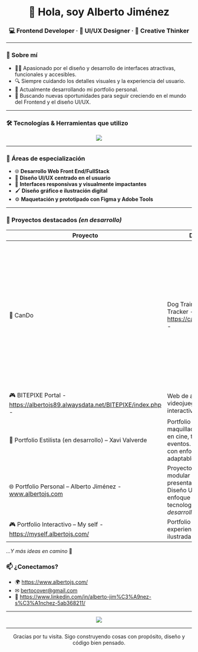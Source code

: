 <h1 align="center">👋 Hola, soy Alberto Jiménez </h1>
<h3 align="center">💻 Frontend Developer · 🎨 UI/UX Designer · 🚀 Creative Thinker</h3>

---

### 🧠 Sobre mí

- 👨‍💻 Apasionado por el diseño y desarrollo de interfaces atractivas, funcionales y accesibles.
- 🔍 Siempre cuidando los detalles visuales y la experiencia del usuario.
- 🚀 Actualmente desarrollando mi portfolio personal.
- 🎯 Buscando nuevas oportunidades para seguir creciendo en el mundo del Frontend y el diseño UI/UX.

---

### 🛠 Tecnologías & Herramientas que utilizo

<p align="center">
  <img src="https://skillicons.dev/icons?i=html,css,js,react,nextjs,php,supabase,bootstrap,tailwind,figma,illustrator,photoshop,git,github,vscode,chatgpt,copilot" />
</p>

---

### 🧩 Áreas de especialización

- 🌐 **Desarrollo Web Front End/FullStack**
- 🎨 **Diseño UI/UX centrado en el usuario**
- 📱 **Interfaces responsivas y visualmente impactantes**
- 🖌 **Diseño gráfico e ilustración digital**
- ⚙️ **Maquetación y prototipado con Figma y Adobe Tools**

---

### 📌 Proyectos destacados *(en desarrollo)*


| Proyecto | Descripción | Tecnologías |
|---------|-------------|-------------|
| 🐾 CanDo | Dog Training & Progress Tracker - https://cando.albertojs.com/ - | Aplicación diseñada para ayudarte a educar a tu perro con consejos prácticos y reales de educadores caninos. Combina un sistema de planes personalizados, seguimiento diario y recompensas visuales que te motivan a continuar. | HTML, Javascript, React, CSS, Tailwind, Supabase, MySQL |
| 🎮 BITEPIXE Portal - https://albertojs89.alwaysdata.net/BITEPIXE/index.php -| Web de análisis de videojuegos, comunidad interactiva y rankings. | HTML, CSS, Bootstrap, PHP, MySQL |
| 💄 Portfolio Estilista (en desarrollo) – Xavi Valverde | Portfolio profesional para maquillador especializado en cine, televisión y eventos. Web personalizada con enfoque visual y adaptable. | Figma, UI/UX, HTML, CSS, JavaScript, React, Tailwind |
| 🌐 Portfolio Personal – Alberto Jiménez - www.albertojs.com | Proyecto visual dinámico y modular como carta de presentación personal. Diseño UI/UX cuidado, enfoque minimalista y tecnologías modernas. *(En desarrollo)* | Figma, UI/UX, HTML, CSS, JavaScript, React, Tailwind |
| 🎮 Portfolio Interactivo – My self - https://myself.albertojs.com/| Portfolio narrativo, con experiencia interactiva, ilustrada y diseñada por mi. | HTML, CSS, JavaScript, React, Tailwind |

<p><i>...Y más ideas en camino</i> 🚧</p>



### 📫 ¿Conectamos?
- 🌍 https://www.albertojs.com/ 
- ✉ bertocover@gmail.com
- 💼 https://www.linkedin.com/in/alberto-jim%C3%A9nez-s%C3%A1nchez-5ab368211/


---

<p align="center">
  <img src="https://readme-typing-svg.demolab.com/?lines=Frontend+Developer;Creative+UI%2FUX+Designer;Code+meets+Art&center=true&width=380&height=45" />
</p>


---

<p align="center">
Gracias por tu visita. Sigo construyendo cosas con propósito, diseño y código bien pensado.
</p>
